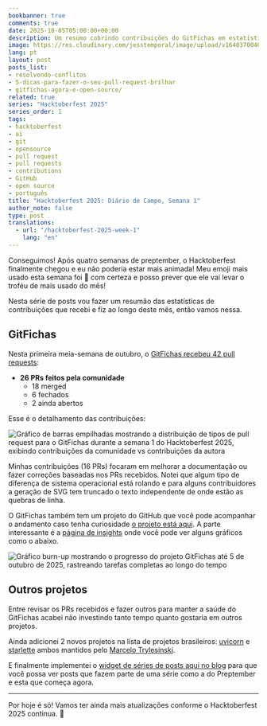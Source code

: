 ```yaml
---
bookbanner: true
comments: true
date: 2025-10-05T05:00:00+00:00
description: Um resumo cobrindo contribuições do GitFichas em estatísticas de pull requests
image: https://res.cloudinary.com/jesstemporal/image/upload/v1640370040/covers/variados_aanizj.png
lang: pt
layout: post
posts_list:
- resolvendo-conflitos
- 5-dicas-para-fazer-o-seu-pull-request-brilhar
- gitfichas-agora-e-open-source/
related: true
series: "Hacktoberfest 2025"
series_order: 1
tags:
- hacktoberfest
- ai
- git
- opensource
- pull request
- pull requests
- contributions
- GitHub
- open source
- português
title: "Hacktoberfest 2025: Diário de Campo, Semana 1"
author_note: false
type: post
translations:
  - url: "/hacktoberfest-2025-week-1"
    lang: "en"
---
```


Conseguimos! Após quatro semanas de preptember, o Hacktoberfest finalmente chegou e eu não poderia estar mais animada! Meu emoji mais usado esta semana foi 🎉 com certeza e posso prever que ele vai levar o troféu de mais usado do mês!

Nesta série de posts vou fazer um resumão das estatísticas de contribuições que recebi e fiz ao longo deste mês, então vamos nessa.

## GitFichas

Nesta primeira meia-semana de outubro, o [GitFichas recebeu 42 pull requests](https://github.com/jtemporal/gitfichas):

- **26 PRs feitos pela comunidade**
  - 18 merged
  - 6 fechados
  - 2 ainda abertos

Esse é o detalhamento das contribuições:

![Gráfico de barras empilhadas mostrando a distribuição de tipos de pull request para o GitFichas durante a semana 1 do Hacktoberfest 2025, exibindo contribuições da comunidade vs contribuições da autora](https://res.cloudinary.com/jesstemporal/image/upload/v1759705587/pr-type-distribution-week-1-hacktoberfest_aikjtb.png)

Minhas contribuições (16 PRs) focaram em melhorar a documentação ou fazer correções baseadas nos PRs recebidos. Notei que algum tipo de diferença de sistema operacional está rolando e para alguns contribuidores a geração de SVG tem truncado o texto independente de onde estão as quebras de linha.

O GitFichas também tem um projeto do GitHub que você pode acompanhar o andamento caso tenha curiosidade [o projeto está aqui](https://github.com/users/jtemporal/projects/1). A parte interessante é a [página de insights](https://github.com/users/jtemporal/projects/1/insights) onde você pode ver alguns gráficos como o abaixo.

![Gráfico burn-up mostrando o progresso do projeto GitFichas até 5 de outubro de 2025, rastreando tarefas completas ao longo do tempo](https://res.cloudinary.com/jesstemporal/image/upload/v1759705587/burn-up-up-to-oct-4th_czxxdy.png)

## Outros projetos

Entre revisar os PRs recebidos e fazer outros para manter a saúde do GitFichas acabei não investindo tanto tempo quanto gostaria em outros projetos.

Ainda adicionei 2 novos projetos na lista de projetos brasileiros: [uvicorn](https://github.com/jtemporal/jtemporal.github.io/pull/325) e [starlette](https://github.com/jtemporal/jtemporal.github.io/pull/324) ambos mantidos pelo [Marcelo Trylesinski](https://github.com/Kludex).

E finalmente implementei o [widget de séries de posts aqui no blog](https://github.com/jtemporal/jtemporal.github.io/pull/327) para que você possa ver posts que fazem parte de uma série como a do Preptember e esta que começa agora.

---

Por hoje é só! Vamos ter ainda mais atualizações conforme o Hacktoberfest 2025 continua. 🎃
